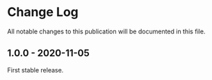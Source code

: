 # Change Log

All notable changes to this publication will be documented in this file.

## 1.0.0 - 2020-11-05

First stable release.